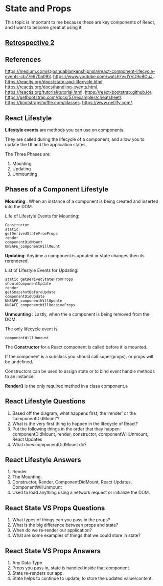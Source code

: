 # State and Props

This topic is important to me because these are key components of React, and I want to become great at using it.

## [Retrospective 2](https://connerkt.github.io/Reading-Notes/301/Class02/Retro02)

## References

<https://medium.com/@joshuablankenshipnola/react-component-lifecycle-events-cb77e670a093>.
<https://www.youtube.com/watch?v=IYvD9oBCuJI>.
<https://reactjs.org/docs/state-and-lifecycle.html>.
<https://reactjs.org/docs/handling-events.html>.
<https://reactjs.org/tutorial/tutorial.html>.
<https://react-bootstrap.github.io/>.
<https://getbootstrap.com/docs/5.0/examples/cheatsheet/>.
<https://bootstrapshuffle.com/classes>.
<https://www.netlify.com/>.

## React Lifestyle

**Lifestyle events** are methods you can use on components.

They are called during the lifecycle of a component, and allow you to update the UI and the application states.

The Three Phases are:
1. Mounting
2. Updating
3. Unmounting

## Phases of a Component Lifestyle

**Mounting** : When an instance of a component is being created and inserted into the DOM.

Life of Lifestyle Events for Mounting:

    Constructor
    static 
    getDerivedStateFromProps
    render
    componentDidMount
    UNSAFE_componentWillMount

**Updating**: Anytime a component is updated or state changes then its rerendered.

List of Lifestyle Events for Updating:

    static getDerivedStateFromProps
    shouldComponentUpdate
    render
    getSnapshotBeforeUpdate
    componentDidUpdate
    UNSAFE_componentWillUpdate
    UNSAFE_componentWillReceiveProps

**Unmounting** : Lastly, when the a component is being removed from the DOM.

The only lifecycle event is:

    componentWillUnmount

The **Constructor** for a React component is called before it is mounted.

If the component is a subclass you should call super(props). or props will be undefined.

Constructors can be used to assign state or to bind event handle methods to an instance.

**Render()** is the only required method in a class component.a

## React Lifestyle Questions

1. Based off the diagram, what happens first, the ‘render’ or the ‘componentDidMount’?
2. What is the very first thing to happen in the lifecycle of React?
3. Put the following things in the order that they happen: componentDidMount, render, constructor, componentWillUnmount, React Updates
4. What does componentDidMount do?

## React Lifestyle Answers

1. Render
2. The Mounting.
3. Constructor, Render, ComponentDidMount, React Updates, ComponentWillUnmount
4. Used to load anything using a network request or initialize the DOM.

## React State VS Props Questions

1. What types of things can you pass in the props?
2. What is the big difference between props and state?
3. When do we re-render our application?
4. What are some examples of things that we could store in state?

## React State VS Props Answers

1. Any Data Type
2. Props you pass in, state is handled inside that component.
3. State re-renders our app.
4. State helps to continue to update, to store the updated value/content.
